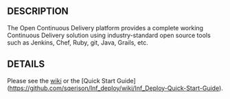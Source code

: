 ## DESCRIPTION

The Open Continuous Delivery platform provides a complete working Continuous Delivery solution using industry-standard open source tools such as Jenkins, Chef, Ruby, git, Java, Grails, etc.

## DETAILS

Please see the [wiki](https://github.com/sqerison/Inf_deploy/wiki) or the [Quick Start Guide] (https://github.com/sqerison/Inf_deploy/wiki/Inf_Deploy-Quick-Start-Guide).

